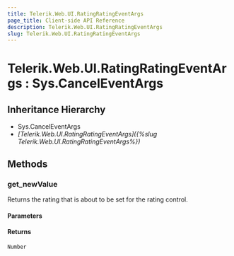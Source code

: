 ```yaml
---
title: Telerik.Web.UI.RatingRatingEventArgs
page_title: Client-side API Reference
description: Telerik.Web.UI.RatingRatingEventArgs
slug: Telerik.Web.UI.RatingRatingEventArgs
---
```


# Telerik.Web.UI.RatingRatingEventArgs : Sys.CancelEventArgs 

## Inheritance Hierarchy

* Sys.CancelEventArgs
* *[Telerik.Web.UI.RatingRatingEventArgs]({%slug Telerik.Web.UI.RatingRatingEventArgs%})*


## Methods

###  get_newValue

Returns the rating that is about to be set for the rating control.

#### Parameters

#### Returns

`Number` 

